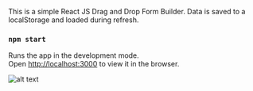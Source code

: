 This is a simple React JS Drag and Drop Form Builder. Data is saved to a localStorage and loaded during refresh.

### `npm start`

Runs the app in the development mode.<br />
Open [http://localhost:3000](http://localhost:3000) to view it in the browser.

![alt text](‪C:\Users\admin\Documents\FromBuilder.PNG)